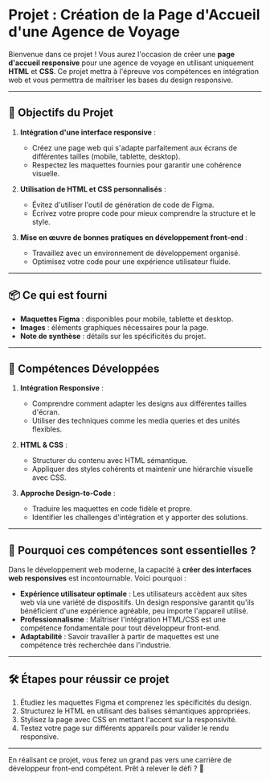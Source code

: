 # Projet : Création de la Page d'Accueil d'une Agence de Voyage

Bienvenue dans ce projet ! Vous aurez l'occasion de créer une **page d'accueil responsive** pour une agence de voyage en utilisant uniquement **HTML** et **CSS**. Ce projet mettra à l'épreuve vos compétences en intégration web et vous permettra de maîtriser les bases du design responsive.

---

## 🎯 Objectifs du Projet

1. **Intégration d'une interface responsive** : 
   - Créez une page web qui s'adapte parfaitement aux écrans de différentes tailles (mobile, tablette, desktop).
   - Respectez les maquettes fournies pour garantir une cohérence visuelle.

2. **Utilisation de HTML et CSS personnalisés** : 
   - Évitez d'utiliser l'outil de génération de code de Figma.
   - Écrivez votre propre code pour mieux comprendre la structure et le style.

3. **Mise en œuvre de bonnes pratiques en développement front-end** :
   - Travaillez avec un environnement de développement organisé.
   - Optimisez votre code pour une expérience utilisateur fluide.

---

## 📦 Ce qui est fourni

- **Maquettes Figma** : disponibles pour mobile, tablette et desktop.
- **Images** : éléments graphiques nécessaires pour la page.
- **Note de synthèse** : détails sur les spécificités du projet.

---

## 🚀 Compétences Développées

1. **Intégration Responsive** :
   - Comprendre comment adapter les designs aux différentes tailles d'écran.
   - Utiliser des techniques comme les media queries et des unités flexibles.

2. **HTML & CSS** :
   - Structurer du contenu avec HTML sémantique.
   - Appliquer des styles cohérents et maintenir une hiérarchie visuelle avec CSS.

3. **Approche Design-to-Code** :
   - Traduire les maquettes en code fidèle et propre.
   - Identifier les challenges d'intégration et y apporter des solutions.

---

## 🌟 Pourquoi ces compétences sont essentielles ?

Dans le développement web moderne, la capacité à **créer des interfaces web responsives** est incontournable. Voici pourquoi : 

- **Expérience utilisateur optimale** : Les utilisateurs accèdent aux sites web via une variété de dispositifs. Un design responsive garantit qu'ils bénéficient d'une expérience agréable, peu importe l'appareil utilisé.
- **Professionnalisme** : Maîtriser l'intégration HTML/CSS est une compétence fondamentale pour tout développeur front-end.
- **Adaptabilité** : Savoir travailler à partir de maquettes est une compétence très recherchée dans l'industrie.

---

## 🛠️ Étapes pour réussir ce projet

1. Étudiez les maquettes Figma et comprenez les spécificités du design.
2. Structurez le HTML en utilisant des balises sémantiques appropriées.
3. Stylisez la page avec CSS en mettant l'accent sur la responsivité.
4. Testez votre page sur différents appareils pour valider le rendu responsive.

---

En réalisant ce projet, vous ferez un grand pas vers une carrière de développeur front-end compétent. Prêt à relever le défi ? 🚀
